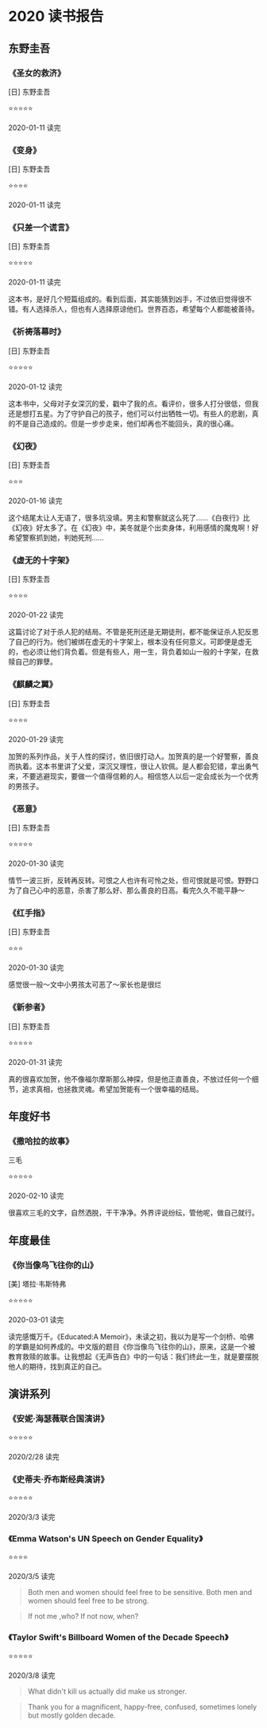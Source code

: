 # 2020 读书报告

## 东野圭吾

### 《圣女的救济》

[日] 东野圭吾

:star::star::star::star::star:

2020-01-11 读完





### 《变身》

[日] 东野圭吾

:star::star::star::star:

2020-01-11 读完





### 《只差一个谎言》

[日] 东野圭吾

:star::star::star::star::star:

2020-01-11 读完

这本书，是好几个短篇组成的。看到后面，其实能猜到凶手，不过依旧觉得很不错。有人选择杀人，但也有人选择原谅他们。世界百态，希望每个人都能被善待。



### 《祈祷落幕时》

[日] 东野圭吾

:star::star::star::star::star:

2020-01-12 读完

这本书中，父母对子女深沉的爱，戳中了我的点。看评价，很多人打分很低，但我还是想打五星。为了守护自己的孩子，他们可以付出牺牲一切。有些人的悲剧，真的不是自己造成的。但是一步步走来，他们却再也不能回头，真的很心痛。



### 《幻夜》

[日] 东野圭吾

:star::star::star:

2020-01-16 读完

这个结尾太让人无语了，很多坑没填。男主和警察就这么死了……《白夜行》比《幻夜》好太多了。在《幻夜》中，美冬就是个出卖身体，利用感情的魔鬼啊！好希望警察抓到她，判她死刑……



### 《虚无的十字架》

[日] 东野圭吾

:star::star::star::star:

2020-01-22 读完

这篇讨论了对于杀人犯的结局。不管是死刑还是无期徒刑，都不能保证杀人犯反思了自己的行为。他们被绑在虚无的十字架上，根本没有任何意义。可即便是虚无的，也必须让他们背负着。但是有些人，用一生，背负着如山一般的十字架，在救赎自己的罪孽。



### 《麒麟之翼》

[日] 东野圭吾

:star::star::star::star:

2020-01-29 读完

加贺的系列作品，关于人性的探讨，依旧很打动人。加贺真的是一个好警察，善良而执着。这本书里讲了父爱，深沉又理性，很让人钦佩。是人都会犯错，拿出勇气来，不要逃避现实，要做一个值得信赖的人。相信悠人以后一定会成长为一个优秀的男孩子。



### 《恶意》

[日] 东野圭吾

:star::star::star::star::star:

2020-01-30 读完

情节一波三折，反转再反转。可恨之人也许有可怜之处，但可恨就是可恨。野野口为了自己心中的恶意，杀害了那么好、那么善良的日高。看完久久不能平静～



### 《红手指》

[日] 东野圭吾

:star::star::star:

2020-01-30 读完

感觉很一般～文中小男孩太可恶了～家长也是很烂



### 《新参者》

[日] 东野圭吾

:star::star::star::star::star:

2020-01-31 读完

真的很喜欢加贺，他不像福尔摩斯那么神探，但是他正直善良，不放过任何一个细节，追求真相，也拯救灵魂。希望加贺能有一个很幸福的结局。

## 年度好书



### 《撒哈拉的故事》

三毛 

:star::star::star::star::star: 

2020-02-10 读完

很喜欢三毛的文字，自然洒脱，干干净净。外界评说纷纭，管他呢，做自己就行。







## 年度最佳



### 《你当像鸟飞往你的山》

[美] 塔拉·韦斯特弗

:star::star::star::star::star:  

2020-03-01  读完

读完感慨万千。《Educated:A Memoir》，未读之初，我以为是写一个剑桥、哈佛的学霸是如何养成的。中文版的题目《你当像鸟飞往你的山》，原来，这是一个被教育救赎的故事。让我想起《无声告白》中的一句话：我们终此一生，就是要摆脱他人的期待，找到真正的自己。

## 演讲系列

### 《安妮·海瑟薇联合国演讲》



:star::star::star::star::star: 

2020/2/28 读完

### 《史蒂夫·乔布斯经典演讲》



:star::star::star::star::star:

2020/3/3 读完

### 《Emma Watson's UN Speech on Gender Equality》

:star::star::star::star:

2020/3/5 读完

> Both men and women should feel free to be sensitive. Both men and women should feel free to be strong.

> If not me ,who? If not now, when?

### 《Taylor Swift's Billboard Women of the Decade Speech》

:star::star::star::star::star:

2020/3/8 读完

> What didn't kill us actually did make us stronger.

> Thank you for a magnificent, happy-free, confused, sometimes lonely but mostly golden decade.